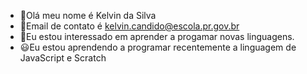 - :wave:Olá meu nome é Kelvin da Silva
- :email:Email de contato é kelvin.candido@escola.pr.gov.br
- :boy:Eu estou interessado em aprender a progamar novas linguagens.
- :smiley:Eu estou aprendendo a programar recentemente a linguagem de JavaScript e Scratch
